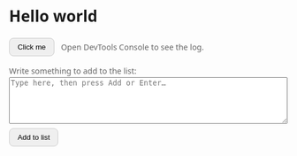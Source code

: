 <!doctype html>
<html lang="en">
<head>
  <meta charset="utf-8" />
  <title>Web Programming – Week 1</title>
  <meta name="viewport" content="width=device-width, initial-scale=1" />
  <style>
    /* minimal styling for clarity; not required by the tasks */
    body { font-family: system-ui, Arial, sans-serif; line-height: 1.5; margin: 2rem; }
    .row { display: flex; gap: 0.75rem; align-items: center; flex-wrap: wrap; }
    textarea { width: 100%; max-width: 520px; height: 84px; }
    button { padding: 0.5rem 0.9rem; border: 1px solid #ccc; border-radius: 8px; cursor: pointer; }
    ul { margin-top: 0.5rem; }
    .muted { color: #666; font-size: 0.9rem; }
  </style>
</head>
<body>
  <!-- 1) Hello world! -->
  <h1 id="title">Hello world</h1>

  <!-- 2) Button that logs to console -->
  <div class="row" style="margin-bottom:1rem;">
    <button id="my-button" type="button">Click me</button>
    <span class="muted">Open DevTools Console to see the log.</span>
  </div>

  <!-- 4) Unordered list + add button -->
  <div style="margin-bottom:0.5rem;">
    <!-- 5) Custom text area whose content goes into new <li> -->
    <label for="note-input" class="muted">Write something to add to the list:</label><br/>
    <textarea id="note-input" placeholder="Type here, then press Add or Enter…"></textarea>
  </div>
  <div class="row">
    <button id="add-data" type="button">Add to list</button>
    <span id="hint" class="muted" aria-live="polite"></span>
  </div>

  <ul id="my-list" aria-live="polite"></ul>

  <!-- Script is deferred so the DOM exists before JS runs (per the note) -->
  <script defer>
    // Grab elements once
    const title    = document.getElementById('title');
    const helloBtn = document.getElementById('my-button');
    const addBtn   = document.getElementById('add-data');
    const list     = document.getElementById('my-list');
    const input    = document.getElementById('note-input');
    const hint     = document.getElementById('hint');

    // 2) Print “hello world” to console when button clicked
    helloBtn.addEventListener('click', () => {
      console.log('hello world');

      // 3) Also change the <h1> text to “Moi maailma”
      title.textContent = 'Moi maailma';
    });

    // Helper: add an item to the list
    function addItemFromInput() {
      const text = input.value.trim();
      if (!text) {
        hint.textContent = 'Please type something first.';
        input.focus();
        return;
      }

      // 4/5) Create <li> and append
      const li = document.createElement('li');
      li.textContent = text;
      list.appendChild(li);

      // Small UX: clear and refocus
      input.value = '';
      hint.textContent = 'Added!';
      input.focus();
    }

    // 4/5) Wire the button to add <li> (with textarea content)
    addBtn.addEventListener('click', addItemFromInput);

    // Nice-to-have: press Enter (without Shift) inside the textarea to add
    input.addEventListener('keydown', (e) => {
      if (e.key === 'Enter' && !e.shiftKey) {
        e.preventDefault();
        addItemFromInput();
      }
    });
  </script>
</body>
</html>
